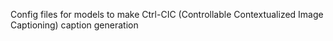 Config files for models to make Ctrl-CIC (Controllable Contextualized Image Captioning) caption generation
